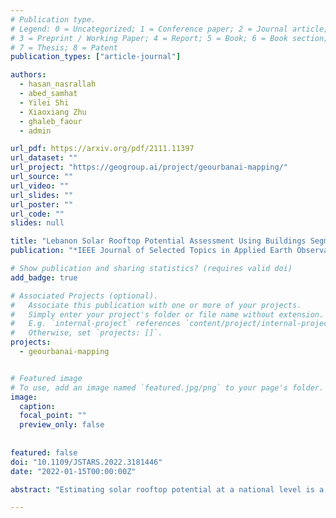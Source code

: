 ```yaml
---
# Publication type.
# Legend: 0 = Uncategorized; 1 = Conference paper; 2 = Journal article;
# 3 = Preprint / Working Paper; 4 = Report; 5 = Book; 6 = Book section;
# 7 = Thesis; 8 = Patent
publication_types: ["article-journal"]

authors:
  - hasan_nasrallah
  - abed_samhat
  - Yilei Shi
  - Xiaoxiang Zhu
  - ghaleb_faour
  - admin

url_pdf: https://arxiv.org/pdf/2111.11397
url_dataset: ""
url_project: "https://geogroup.ai/project/geourbanai-mapping/"
url_source: ""
url_video: ""
url_slides: ""
url_poster: ""
url_code: ""
slides: null

title: "Lebanon Solar Rooftop Potential Assessment Using Buildings Segmentation From Aerial Images"
publication: "*IEEE Journal of Selected Topics in Applied Earth Observations and Remote Sensing*"

# Show publication and sharing statistics? (requires valid doi)
add_badge: true

# Associated Projects (optional).
#   Associate this publication with one or more of your projects.
#   Simply enter your project's folder or file name without extension.
#   E.g. `internal-project` references `content/project/internal-project/index.md`.
#   Otherwise, set `projects: []`.
projects:
  - geourbanai-mapping


# Featured image
# To use, add an image named `featured.jpg/png` to your page's folder. 
image:
  caption:
  focal_point: ""
  preview_only: false
  
  
featured: false
doi: "10.1109/JSTARS.2022.3181446"
date: "2022-01-15T00:00:00Z"

abstract: "Estimating solar rooftop potential at a national level is a fundamental building block for every country to utilize solar power efficiently. Solar rooftop potential assessment relies on several features such as building geometry, location, and surrounding facilities. Hence, national-level approximations that do not take these factors into deep consideration are often inaccurate. This paper introduces Lebanon's first comprehensive footprint and solar rooftop potential maps using deep learning-based instance segmentation to extract buildings' footprints from satellite images. A photovoltaic panels placement algorithm that considers the morphology of each roof is proposed. We show that the average rooftop's solar potential can fulfill the yearly electric needs of a single-family residence while using only 5% of the roof surface. The usage of 50% of a residential apartment rooftop area would achieve energy security for up to 8 households. We also compute the average and total solar rooftop potential per district to localize regions corresponding to the highest and lowest solar rooftop potential yield. Factors such as size, ground coverage ratio and PV_out are carefully investigated for each district. Baalbeck district yielded the highest total solar rooftop potential despite its low built-up area. While, Beirut capital city has the highest average solar rooftop potential due to its extremely populated urban nature. Reported results and analysis reveal solar rooftop potential urban patterns and provides policymakers and key stakeholders with tangible insights. Lebanon's total solar rooftop potential is about 28.1 TWh/year, two times larger than the national energy consumption in 2019."

---
```

